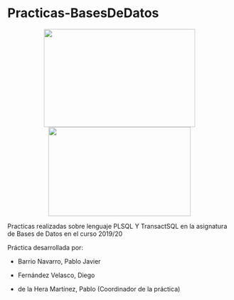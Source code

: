 # Practicas-BasesDeDatos
<p align="center">
  <img width="340" height="220" src="https://www.hatthieves.es/wp-content/uploads/2019/09/16-420x300.png">
  <img width="320" height="200" src="https://navisionando.files.wordpress.com/2014/06/logo_sqlserver.png?w=300">
</p>

Practicas realizadas sobre lenguaje PLSQL Y TransactSQL en la asignatura de Bases de Datos en el curso 2019/20

Práctica desarrollada por:

  - Barrio Navarro, Pablo Javier
  
  - Fernández Velasco, Diego 
  
  - de la Hera Martínez, Pablo (Coordinador de la práctica)
